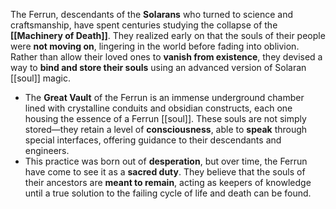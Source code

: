 The Ferrun, descendants of the **Solarans** who turned to science and craftsmanship, have spent centuries studying the collapse of the **[[Machinery of Death]]**. They realized early on that the souls of their people were **not moving on**, lingering in the world before fading into oblivion. Rather than allow their loved ones to **vanish from existence**, they devised a way to **bind and store their souls** using an advanced version of Solaran [[soul]] magic.

- The **Great Vault** of the Ferrun is an immense underground chamber lined with crystalline conduits and obsidian constructs, each one housing the essence of a Ferrun [[soul]]. These souls are not simply stored—they retain a level of **consciousness**, able to **speak** through special interfaces, offering guidance to their descendants and engineers.
- This practice was born out of **desperation**, but over time, the Ferrun have come to see it as a **sacred duty**. They believe that the souls of their ancestors are **meant to remain**, acting as keepers of knowledge until a true solution to the failing cycle of life and death can be found.